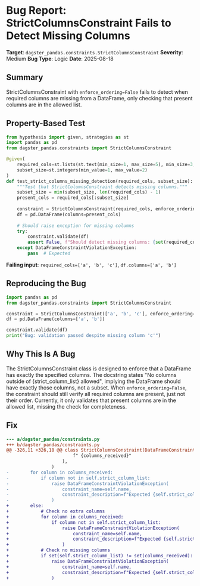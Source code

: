 # Bug Report: StrictColumnsConstraint Fails to Detect Missing Columns

**Target**: `dagster_pandas.constraints.StrictColumnsConstraint`
**Severity**: Medium
**Bug Type**: Logic
**Date**: 2025-08-18

## Summary

StrictColumnsConstraint with `enforce_ordering=False` fails to detect when required columns are missing from a DataFrame, only checking that present columns are in the allowed list.

## Property-Based Test

```python
from hypothesis import given, strategies as st
import pandas as pd
from dagster_pandas.constraints import StrictColumnsConstraint

@given(
    required_cols=st.lists(st.text(min_size=1, max_size=5), min_size=3, max_size=5, unique=True),
    subset_size=st.integers(min_value=1, max_value=2)
)
def test_strict_columns_missing_detection(required_cols, subset_size):
    """Test that StrictColumnsConstraint detects missing columns."""
    subset_size = min(subset_size, len(required_cols) - 1)
    present_cols = required_cols[:subset_size]
    
    constraint = StrictColumnsConstraint(required_cols, enforce_ordering=False)
    df = pd.DataFrame(columns=present_cols)
    
    # Should raise exception for missing columns
    try:
        constraint.validate(df)
        assert False, f"Should detect missing columns: {set(required_cols) - set(present_cols)}"
    except DataFrameConstraintViolationException:
        pass  # Expected
```

**Failing input**: `required_cols=['a', 'b', 'c']`, `df.columns=['a', 'b']`

## Reproducing the Bug

```python
import pandas as pd
from dagster_pandas.constraints import StrictColumnsConstraint

constraint = StrictColumnsConstraint(['a', 'b', 'c'], enforce_ordering=False)
df = pd.DataFrame(columns=['a', 'b'])

constraint.validate(df)
print("Bug: validation passed despite missing column 'c'")
```

## Why This Is A Bug

The StrictColumnsConstraint class is designed to enforce that a DataFrame has exactly the specified columns. The docstring states "No columns outside of {strict_column_list} allowed", implying the DataFrame should have exactly those columns, not a subset. When `enforce_ordering=False`, the constraint should still verify all required columns are present, just not their order. Currently, it only validates that present columns are in the allowed list, missing the check for completeness.

## Fix

```diff
--- a/dagster_pandas/constraints.py
+++ b/dagster_pandas/constraints.py
@@ -326,11 +326,18 @@ class StrictColumnsConstraint(DataFrameConstraint):
                         f" {columns_received}"
                     ),
                 )
-        for column in columns_received:
-            if column not in self.strict_column_list:
-                raise DataFrameConstraintViolationException(
-                    constraint_name=self.name,
-                    constraint_description=f"Expected {self.strict_column_list}. Recevied {columns_received}.",
-                )
+        else:
+            # Check no extra columns
+            for column in columns_received:
+                if column not in self.strict_column_list:
+                    raise DataFrameConstraintViolationException(
+                        constraint_name=self.name,
+                        constraint_description=f"Expected {self.strict_column_list}. Recevied {columns_received}.",
+                    )
+            # Check no missing columns
+            if set(self.strict_column_list) != set(columns_received):
+                raise DataFrameConstraintViolationException(
+                    constraint_name=self.name,
+                    constraint_description=f"Expected {self.strict_column_list}. Recevied {columns_received}.",
+                )
```
